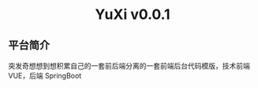 <h1 align="center" style="margin: 28px 28px; font-weight: bold;">YuXi v0.0.1</h1>

## 平台简介

突发奇想想到想积累自己的一套前后端分离的一套前端后台代码模版，技术前端 VUE，后端 SpringBoot
